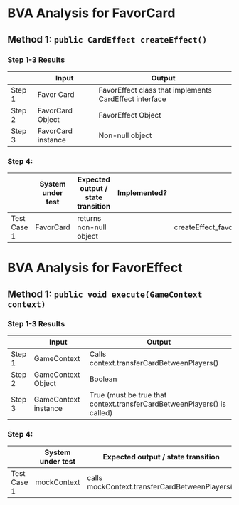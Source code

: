 # BVA Analysis for FavorCard

## Method 1: `public CardEffect createEffect()`

### Step 1-3 Results

|        | Input              | Output                                                 |
|--------|--------------------|--------------------------------------------------------|
| Step 1 | Favor Card         | FavorEffect class that implements CardEffect interface |
| Step 2 | FavorCard Object   | FavorEffect Object                                     |
| Step 3 | FavorCard instance | Non-null object                                        |

### Step 4:

|             | System under test | Expected output / state transition | Implemented? | Test name                                   |
|-------------|-------------------|------------------------------------|--------------|---------------------------------------------|
| Test Case 1 | FavorCard         | returns non-null object            |              | createEffect_favorCard_returnsNonNullEffect |

# BVA Analysis for FavorEffect

## Method 1: `public void execute(GameContext context)`

### Step 1-3 Results

|        | Input                | Output                                                                  |
|--------|----------------------|-------------------------------------------------------------------------|
| Step 1 | GameContext          | Calls context.transferCardBetweenPlayers()                              |
| Step 2 | GameContext Object   | Boolean                                                                 |
| Step 3 | GameContext instance | True (must be true that context.transferCardBetweenPlayers() is called) |

### Step 4:

|             | System under test | Expected output / state transition             | Implemented? | Test name                                           |
|-------------|-------------------|------------------------------------------------|--------------|-----------------------------------------------------|
| Test Case 1 | mockContext       | calls mockContext.transferCardBetweenPlayers() |              | execute_favorEffect_callsTransferCardBetweenPlayers |